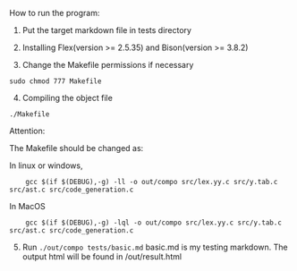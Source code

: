 How to run the program:
1. Put the target markdown file in tests directory

2. Installing Flex(version >= 2.5.35) and Bison(version >= 3.8.2)

3. Change the Makefile permissions if necessary
  ```
  sudo chmod 777 Makefile
  ```

4. Compiling the object file

  ```
  ./Makefile
  ```

  Attention:

  The Makefile should be changed as: 

  In linux or windows,

   `    gcc $(if $(DEBUG),-g) -ll -o out/compo src/lex.yy.c src/y.tab.c src/ast.c src/code_generation.c` 

  In MacOS

   `    gcc $(if $(DEBUG),-g) -lql -o out/compo src/lex.yy.c src/y.tab.c src/ast.c src/code_generation.c`

5. Run `./out/compo tests/basic.md` basic.md is my testing markdown. The output html will be found in /out/result.html 

